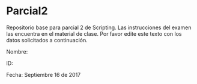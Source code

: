 # Parcial2

Repositorio base para parcial 2 de Scripting. Las instrucciones del examen las encuentra en el material de clase. Por favor edite este texto con los datos solicitados a continuación.

Nombre:

ID: 

Fecha: Septiembre 16 de 2017
